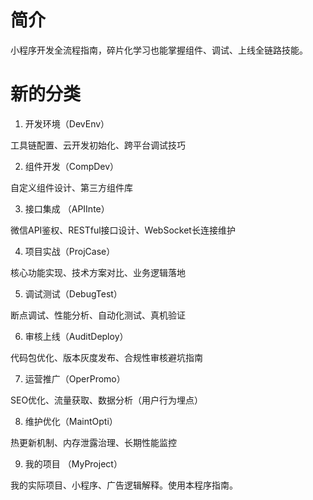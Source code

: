 # 简介

小程序开发全流程指南，碎片化学习也能掌握组件、调试、上线全链路技能。

# 新的分类

1. 开发环境（DevEnv）

工具链配置、云开发初始化、跨平台调试技巧

2. 组件开发（CompDev）

自定义组件设计、第三方组件库

3. 接口集成 （APIInte）

微信API鉴权、RESTful接口设计、WebSocket长连接维护

4. 项目实战（ProjCase）

核心功能实现、技术方案对比、业务逻辑落地

5. 调试测试（DebugTest）

断点调试、性能分析、自动化测试、真机验证

6. 审核上线（AuditDeploy）

代码包优化、版本灰度发布、合规性审核避坑指南

7. 运营推广（OperPromo）

SEO优化、流量获取、数据分析（用户行为埋点）

8. 维护优化（MaintOpti）

热更新机制、内存泄露治理、长期性能监控

9. 我的项目 （MyProject）

我的实际项目、小程序、广告逻辑解释。使用本程序指南。